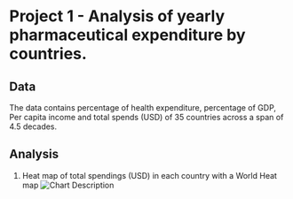 # Project 1 - Analysis of yearly pharmaceutical expenditure by countries.

## Data
The data contains percentage of health expenditure, percentage of GDP, Per capita income and total spends (USD) of 35 countries across a span of 4.5 decades.

## Analysis
1. Heat map of total spendings (USD) in each country with a World Heat map
   ![Chart Description](https://github.com/YourUsername/YourRepository/raw/main/path/to/your/image.png)
